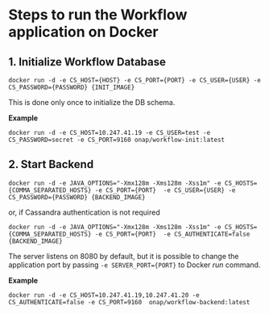 # Steps to run the Workflow application on Docker

## 1. Initialize Workflow Database

`docker run -d -e CS_HOST={HOST} -e CS_PORT={PORT} -e CS_USER={USER} -e CS_PASSWORD={PASSWORD} {INIT_IMAGE}`

This is done only once to initialize the DB schema.

**Example** 

`docker run -d -e CS_HOST=10.247.41.19 -e CS_USER=test -e CS_PASSWORD=secret -e CS_PORT=9160 onap/workflow-init:latest`

## 2. Start Backend

`docker run -d -e JAVA_OPTIONS="-Xmx128m -Xms128m -Xss1m" -e CS_HOSTS={COMMA_SEPARATED_HOSTS} -e CS_PORT={PORT} 
-e CS_USER={USER} -e CS_PASSWORD={PASSWORD} {BACKEND_IMAGE}`

or, if Cassandra authentication is not required

`docker run -d -e JAVA_OPTIONS="-Xmx128m -Xms128m -Xss1m" -e CS_HOSTS={COMMA_SEPARATED_HOSTS} -e CS_PORT={PORT} 
-e CS_AUTHENTICATE=false {BACKEND_IMAGE}`

The server listens on 8080 by default, but it is possible to change the application port by passing 
`-e SERVER_PORT={PORT}` to Docker _run_ command.

**Example**

`docker run -d -e CS_HOST=10.247.41.19,10.247.41.20 -e CS_AUTHENTICATE=false -e CS_PORT=9160 
onap/workflow-backend:latest`